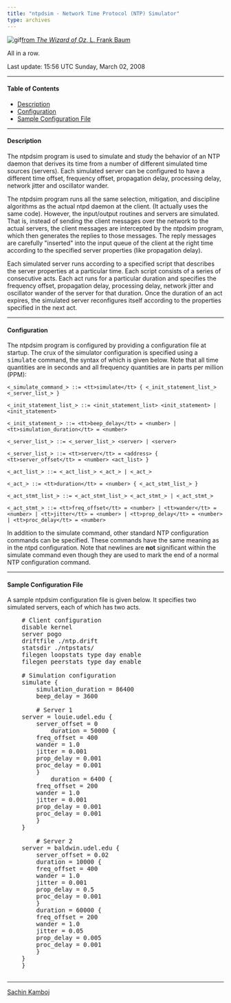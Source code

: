 ```yaml
---
title: "ntpdsim - Network Time Protocol (NTP) Simulator"
type: archives
---
```


![gif](/archives/pic/oz2.gif)[from _The Wizard of Oz_, L. Frank Baum](http://www.eecis.udel.edu/%7emills/pictures.html)

All in a row.

Last update: 15:56 UTC Sunday, March 02, 2008

* * *

#### Table of Contents

*   [Description](/archives/4.2.6-series/ntpdsim_new/#description)
*   [Configuration](/archives/4.2.6-series/ntpdsim_new/#configuration)
*   [Sample Configuration File](/archives/4.2.6-series/ntpdsim_new/#sample-configuration-file)

* * *

#### Description

The ntpdsim program is used to simulate and study the behavior of an NTP daemon that derives its time from a number of different simulated time sources (servers). Each simulated server can be configured to have a different time offset, frequency offset, propagation delay, processing delay, network jitter and oscillator wander.

The ntpdsim program runs all the same selection, mitigation, and discipline algorithms as the actual ntpd daemon at the client. (It actually uses the same code). However, the input/output routines and servers are simulated. That is, instead of sending the client messages over the network to the actual servers, the client messages are intercepted by the ntpdsim program, which then generates the replies to those messages. The reply messages are carefully "inserted" into the input queue of the client at the right time according to the specified server properties (like propagation delay).

Each simulated server runs according to a specified script that describes the server properties at a particular time. Each script consists of a series of consecutive acts. Each act runs for a particular duration and specifies the frequency offset, propagation delay, processing delay, network jitter and oscillator wander of the server for that duration. Once the duration of an act expires, the simulated server reconfigures itself according to the properties specified in the next act.

* * *

#### Configuration

The ntpdsim program is configured by providing a configuration file at startup. The crux of the simulator configuration is specified using a <tt>simulate</tt> command, the syntax of which is given below. Note that all time quantities are in seconds and all frequency quantities are in parts per million (PPM):


`<_simulate_command_> ::= <tt>simulate</tt> { <_init_statement_list_> <_server_list_> }`  

`<_init_statement_list_> ::= <init_statement_list> <init_statement> | <init_statement>`  

`<_init_statement_> ::= <tt>beep_delay</tt> = <number> | <tt>simulation_duration</tt> = <number>`  

`<_server_list_> ::= <_server_list_> <server> | <server>`  

`<_server_list_> ::= <tt>server</tt> = <address> { <tt>server_offset</tt> = <number> <act_list> }`  

`<_act_list_> ::= <_act_list_> <_act_> | <_act_>`  

`<_act_> ::= <tt>duration</tt> = <number> { <_act_stmt_list_> }`  

`<_act_stmt_list_> ::= <_act_stmt_list_> <_act_stmt_> | <_act_stmt_>`  

`<_act_stmt_> ::= <tt>freq_offset</tt> = <number> | <tt>wander</tt> = <number> | <tt>jitter</tt> = <number> | <tt>prop_delay</tt> = <number> | <tt>proc_delay</tt> = <number>`


In addition to the simulate command, other standard NTP configuration commands can be specified. These commands have the same meaning as in the ntpd configuration. Note that newlines are **not** significant within the simulate command even though they are used to mark the end of a normal NTP configuration command.

* * *

#### Sample Configuration File

A sample ntpdsim configuration file is given below. It specifies two simulated servers, each of which has two acts.

<pre>    # Client configuration 
    disable kernel
    server pogo
    driftfile ./ntp.drift
    statsdir ./ntpstats/
    filegen loopstats type day enable
    filegen peerstats type day enable

    # Simulation configuration
    simulate {
        simulation_duration = 86400
        beep_delay = 3600

        # Server 1
	server = louie.udel.edu {
	    server_offset = 0 
            duration = 50000 {
		freq_offset = 400
		wander = 1.0
		jitter = 0.001
		prop_delay = 0.001
		proc_delay = 0.001
	    }
            duration = 6400 {
		freq_offset = 200
		wander = 1.0
		jitter = 0.001
		prop_delay = 0.001
		proc_delay = 0.001
	    }
	}

        # Server 2
	server = baldwin.udel.edu {
	    server_offset = 0.02
	    duration = 10000 {
		freq_offset = 400
		wander = 1.0
		jitter = 0.001
		prop_delay = 0.5
		proc_delay = 0.001
	    }
	    duration = 60000 {
		freq_offset = 200
		wander = 1.0
		jitter = 0.05
		prop_delay = 0.005
		proc_delay = 0.001
	    }
	}
    }
  </pre>

* * *

[Sachin Kamboj](mailto:skamboj@udel.edu)
